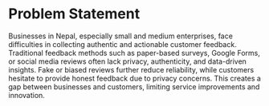 # Problem Statement

Businesses in Nepal, especially small and medium enterprises, face difficulties in collecting authentic and actionable customer feedback. Traditional feedback methods such as paper-based surveys, Google Forms, or social media reviews often lack privacy, authenticity, and data-driven insights. Fake or biased reviews further reduce reliability, while customers hesitate to provide honest feedback due to privacy concerns. This creates a gap between businesses and customers, limiting service improvements and innovation.
